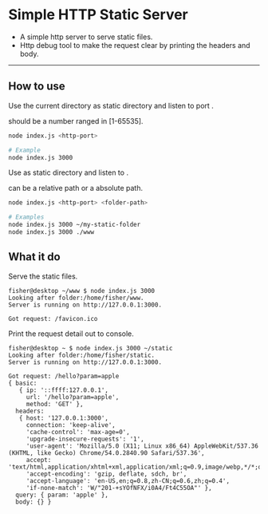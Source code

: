 # Simple HTTP Static Server

- A simple http server to serve static files.
- Http debug tool to make the request clear by printing the headers and body.

---

## How to use

Use the current directory as static directory and listen to port <http-port>.

<http-port> should be a number ranged in [1-65535].

```bash
node index.js <http-port>

# Example
node index.js 3000
```

Use <folder-path> as static directory and listen to <http-port>.

<folder-path> can be a relative path or a absolute path.

```bash
node index.js <http-port> <folder-path>

# Examples
node index.js 3000 ~/my-static-folder
node index.js 3000 ./www
```

## What it do

Serve the static files.

```
fisher@desktop ~/www $ node index.js 3000
Looking after folder:/home/fisher/www.
Server is running on http://127.0.0.1:3000.

Got request: /favicon.ico
```

Print the request detail out to console.

```
fisher@desktop ~ $ node index.js 3000 ~/static
Looking after folder:/home/fisher/static.
Server is running on http://127.0.0.1:3000.

Got request: /hello?param=apple
{ basic: 
   { ip: '::ffff:127.0.0.1',
     url: '/hello?param=apple',
     method: 'GET' },
  headers: 
   { host: '127.0.0.1:3000',
     connection: 'keep-alive',
     'cache-control': 'max-age=0',
     'upgrade-insecure-requests': '1',
     'user-agent': 'Mozilla/5.0 (X11; Linux x86_64) AppleWebKit/537.36 (KHTML, like Gecko) Chrome/54.0.2840.90 Safari/537.36',
     accept: 'text/html,application/xhtml+xml,application/xml;q=0.9,image/webp,*/*;q=0.8',
     'accept-encoding': 'gzip, deflate, sdch, br',
     'accept-language': 'en-US,en;q=0.8,zh-CN;q=0.6,zh;q=0.4',
     'if-none-match': 'W/"201-+sYOfNFX/i0A4/Ft4C55OA"' },
  query: { param: 'apple' },
  body: {} }
```

